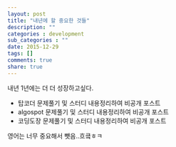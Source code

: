 ```yaml
---
layout: post
title: "내년에 할 중요한 것들"
description: ""
categories : development
sub_categories : ""
date: 2015-12-29
tags: []
comments: true
share: true
---
```



내년 1년에는 더 더 성장하고싶다.

  * 탑코더 문제풀기 및 스터디 내용정리하여 비공개 포스트  
  * algospot 문제풀기 및 스터디 내용정리하여 비공개 포스트
  * 코딩도장 문제풀기 및 스터디 내용정리하여 비공개 포스트

영어는 너무 중요해서 뺏음..흐킄ㅎㅋ  

  

